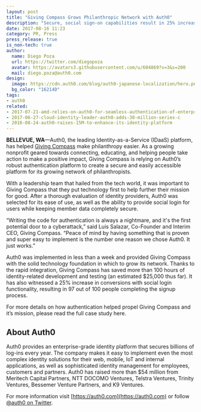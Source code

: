```yaml
---
layout: post
title: "Giving Compass Grows Philanthropic Network with Auth0"
description: "Secure, social sign-on capabilities result in 25% increase in conversion rates."
date: 2017-08-16 11:23
category: PR, Press
press_release: true
is_non-tech: true
author:
  name: Diego Poza
  url: https://twitter.com/diegopoza
  avatar: https://avatars3.githubusercontent.com/u/604869?v=3&s=200
  mail: diego.poza@auth0.com
design:
  image: https://cdn.auth0.com/blog/auth0-japanese-localization/hero.png
  bg_color: "16214D"
tags:
- auth0
related:
- 2017-07-21-amd-relies-on-auth0-for-seamless-authentication-of-enterprise-portal
- 2017-06-27-cloud-identity-leader-auth0-adds-30-million-series-c
- 2016-08-24-auth0-raises-15M-to-enhance-its-identity-platform
---
```


**BELLEVUE, WA**—Auth0, the leading Identity-as-a-Service (IDaaS) platform, has helped [Giving Compass](http://www.givingcompass.com) make philanthropy easier. As a growing nonprofit geared towards connecting, educating, and helping people take action to make a positive impact, Giving Compass is relying on Auth0’s robust authentication platform to create a secure and easily accessible platform for its growing network of philanthropists.

With a leadership team that hailed from the tech world, it was important to Giving Compass that they put technology first to help further their mission for good. After a thorough evaluation of identity providers, Auth0 was selected for its ease of use, as well as the ability to provide social login for users while keeping member data completely secure.

“Writing the code for authentication is always a nightmare, and it's the first potential door to a cyberattack,” said Luis Salazar, Co-Founder and Interim CEO, Giving Compass. “Peace of mind by having something that is proven and super easy to implement is the number one reason we chose Auth0. It just works.”

Auth0 was implemented in less than a week and provided Giving Compass with the solid technology foundation in which to grow its network. Thanks to the rapid integration, Giving Compass has saved more than 100 hours of identity-related development and testing (an estimated $25,000 thus far). It has also witnessed a 25% increase in conversions with social login functionality, resulting in 97 out of 100 people completing the signup process.

For more details on how authentication helped propel Giving Compass and it’s mission, please read the full case study here.

## About Auth0

Auth0 provides an enterprise-grade identity platform that secures billions of log-ins every year. The company makes it easy to implement even the most complex identity solutions for their web, mobile, IoT and internal applications, as well as sophisticated identity management for employees, customers and partners. Auth0 has raised more than $54 million from Meritech Capital Partners, NTT DOCOMO Ventures, Telstra Ventures, Trinity Ventures, Bessemer Venture Partners, and K9 Ventures.

For more information visit [https://auth0.com](https://auth0.com) or follow [@auth0 on Twitter](https://twitter.com/auth0).
